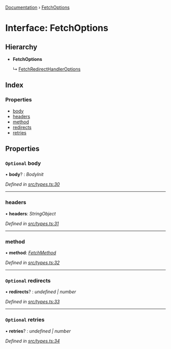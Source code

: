 [Documentation](../README.md) › [FetchOptions](fetchoptions.md)

# Interface: FetchOptions

## Hierarchy

* **FetchOptions**

  ↳ [FetchRedirectHandlerOptions](fetchredirecthandleroptions.md)

## Index

### Properties

* [body](fetchoptions.md#optional-body)
* [headers](fetchoptions.md#headers)
* [method](fetchoptions.md#method)
* [redirects](fetchoptions.md#optional-redirects)
* [retries](fetchoptions.md#optional-retries)

## Properties

### `Optional` body

• **body**? : *BodyInit*

*Defined in [src/types.ts:30](https://github.com/badbatch/getta/blob/7880912/src/types.ts#L30)*

___

###  headers

• **headers**: *StringObject*

*Defined in [src/types.ts:31](https://github.com/badbatch/getta/blob/7880912/src/types.ts#L31)*

___

###  method

• **method**: *[FetchMethod](../README.md#fetchmethod)*

*Defined in [src/types.ts:32](https://github.com/badbatch/getta/blob/7880912/src/types.ts#L32)*

___

### `Optional` redirects

• **redirects**? : *undefined | number*

*Defined in [src/types.ts:33](https://github.com/badbatch/getta/blob/7880912/src/types.ts#L33)*

___

### `Optional` retries

• **retries**? : *undefined | number*

*Defined in [src/types.ts:34](https://github.com/badbatch/getta/blob/7880912/src/types.ts#L34)*
